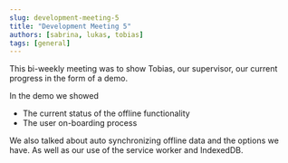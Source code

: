 ```yaml
---
slug: development-meeting-5
title: "Development Meeting 5"
authors: [sabrina, lukas, tobias]
tags: [general]
---
```


This bi-weekly meeting was to show Tobias, our supervisor, our current progress in the form of a demo.

In the demo we showed

* The current status of the offline functionality
* The user on-boarding process

We also talked about auto synchronizing offline data and the options we have. As well as our use of the service worker and IndexedDB.


